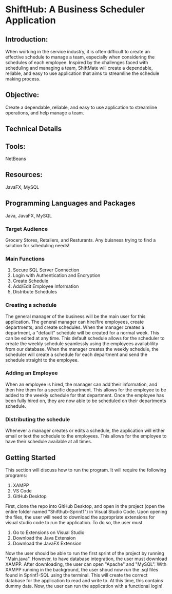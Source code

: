 # ShiftHub: A Business Scheduler Application

## Introduction:
When working in the service industry, it is often difficult to create an effective schedule to manage a team, especially when considering the schedules of each employee. Inspired by the challenges faced with scheduling and managing a team, ShiftMate will create a dependable, reliable, and easy to use application that aims to streamline the schedule making process.

## Objective:
Create a dependable, reliable, and easy to use application to streamline operations, and help manage a team.

## Technical Details
## Tools:
NetBeans

## Resources:
JavaFX, MySQL

## Programming Languages and Packages
Java, JavaFX, MySQL

### Target Audience
Grocery Stores, Retailers, and Resturants. Any buisness trying to find a solution for scheduling needs!

### Main Functions
1. Secure SQL Server Connection
2. Login with Authentication and Encryption
3. Create Schedule
4. Add/Edit Employee Information
5. Distribute Schedules

### Creating a schedule
The general manager of the business will be the main user for this application. The general manager can hire/fire employees, create departments, and create schedules. When the manager creates a department, a "default" schedule will be created for a normal week. This can be edited at any time. This default schedule allows for the scheduler to create the weekly schedule seamlessly using the employees availablility from our database. When the manager creates the weekly schedule, the scheduler will create a schedule for each department and send the schedule straight to the employee.

### Adding an Employee
When an employee is hired, the manager can add their information, and then hire them for a specific department. This allows for the employee to be added to the weekly schedule for that department. Once the employee has been fully hired on, they are now able to be scheduled on their departments schedule.

### Distributing the schedule
Whenever a manager creates or edits a schedule, the application will either email or text the schedule to the employees. This allows for the employee to have their schedule available at all times.


## Getting Started
This section will discuss how to run the program. It will require the following programs:
1. XAMPP
2. VS Code
3. GitHub Desktop

First, clone the repo into GitHub Desktop, and open in the project (open the entire folder named "Shifthub-Sprint1") in Visual Studio Code. Upon opening the files, the user will need to download the appropriate extensions for visual studio code to run the application. To do so, the user must
1. Go to Extensions on Visual Studio
2. Download the Java Extension
3. Download the JavaFX Extension

Now the user should be able to run the first sprint of the project by running "Main.java". However, to have database integration, the user must download XAMPP. After downloading, the user can open "Apache" and "MySQL". With XAMPP running in the background, the user shoud now run the .sql files found in Sprint1-SQL using the terminal. This will create the correct database for the application to read and write to. At this time, this contains dummy data. Now, the user can run the application with a functional login!
